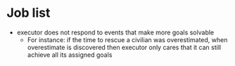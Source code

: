 # Job list

* executor does not respond to events that make more goals solvable
  * For instance: if the time to rescue a civilian was overestimated, when overestimate is discovered then executor only cares that it can still achieve all its assigned goals
